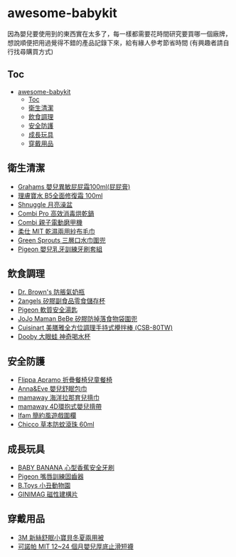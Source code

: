 # awesome-babykit
因為嬰兒要使用到的東西實在太多了，每一樣都需要花時間研究要買哪一個廠牌，想說順便把用過覺得不錯的產品記錄下來，給有緣人參考節省時間 (有興趣者請自行找尋購買方式)

## Toc
- [awesome-babykit](#awesome-babykit)
  - [Toc](#toc)
  - [衛生清潔](#衛生清潔)
  - [飲食調理](#飲食調理)
  - [安全防護](#安全防護)
  - [成長玩具](#成長玩具)
  - [穿戴用品](#穿戴用品)

## 衛生清潔
* [Grahams 嬰兒異敏屁屁霜100ml(屁屁膏)]()
* [理膚寶水 B5全面修復霜 100ml]()
* [Shnuggle 月亮澡盆]()
* [Combi Pro 高效消毒烘乾鍋]()
* [Combi 親子電動磨甲機]()
* [柔仕 MIT 乾濕兩用紗布毛巾]()
* [Green Sprouts 三層口水巾圍兜]()
* [Pigeon 嬰兒乳牙訓練牙刷套組]()

## 飲食調理
* [Dr. Brown's 防脹氣奶瓶]()
* [2angels 矽膠副食品零食儲存杯]()
* [Pigeon 軟質安全湯匙]()
* [JoJo Maman BeBe 矽膠防掉落食物袋圍兜]()
* [Cuisinart 美膳雅全方位調理手持式攪拌棒 (CSB-80TW)]()
* [Dooby 大眼蛙 神奇喝水杯]()

## 安全防護
* [Flippa Apramo 折疊餐椅兒童餐椅]()
* [Anna&Eve 嬰兒舒眠包巾]()
* [mamaway 海洋拉那育兒揹巾]()
* [mamaway 4D環抱式嬰兒揹帶]()
* [Ifam 簡約風遊戲圍欄]()
* [Chicco 草本防蚊滾珠 60ml]()

## 成長玩具
* [BABY BANANA 心型香蕉安全牙刷]()
* [Pigeon 嘴唇訓練固齒器]()
* [B.Toys 小丑動物園]()
* [GINIMAG 磁性建構片]()

## 穿戴用品
* [3M 新絲舒眠小寶貝冬夏兩用被]()
* [可諾帕 MIT 12~24 個月嬰兒厚底止滑短襪]()